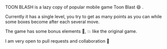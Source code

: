 TOON BLASH is a lazy copy of popular mobile game Toon Blast :smile: . 

Currently it has a single level, you try to get as many points as you can while some boxes become after each several move.

The game has some bonus elements :gun:, :boom: like the original game.

I am very open to pull requests and collaboration :gift_heart:


